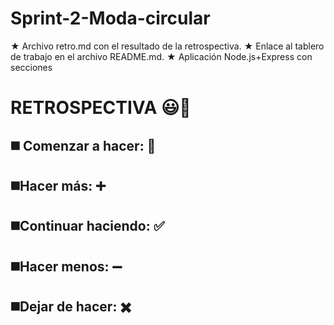 # Sprint-2-Moda-circular

★ Archivo retro.md con el resultado de la retrospectiva. ★ Enlace al tablero de trabajo en el archivo README.md. ★ Aplicación Node.js+Express con secciones 

# RETROSPECTIVA 😃📝 

## ◼️ Comenzar a hacer:  💪

## ◼️Hacer más:  ➕ 

## ◼️Continuar haciendo: ✅

## ◼️Hacer menos:   ➖   

## ◼️Dejar de hacer: ✖️


